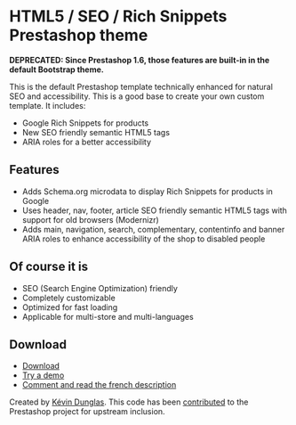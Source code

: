 HTML5 / SEO / Rich Snippets Prestashop theme
============================================

**DEPRECATED: Since Prestashop 1.6, those features are built-in in the default Bootstrap theme.**

This is the default Prestashop template technically enhanced for natural SEO and accessibility. This is a good base to create your own custom template.
It includes:

* Google Rich Snippets for products
* New SEO friendly semantic HTML5 tags
* ARIA roles for a better accessibility

Features
--------

* Adds Schema.org microdata to display Rich Snippets for products in Google
* Uses header, nav, footer, article SEO friendly semantic HTML5 tags with support for old browsers (Modernizr)
* Adds main, navigation, search, complementary, contentinfo and banner ARIA roles to enhance accessibility of the shop to disabled people

Of course it is
---------------

* SEO (Search Engine Optimization) friendly
* Completely customizable
* Optimized for fast loading
* Applicable for multi-store and multi-languages

Download
--------

* [Download](https://github.com/dunglas/prestashop-html5-theme/archive/master.zip)
* [Try a demo](http://prestashop-html5.dunglas.fr/)
* [Comment and read the french description](http://dunglas.fr/2013/01/un-theme-prestashop-html5-optimise-pour-le-referencement-avec-rich-snippets/)

Created by [Kévin Dunglas](http://dunglas.fr). This code has been [contributed](https://github.com/PrestaShop/PrestaShop/pull/89) to the Prestashop project for upstream inclusion.
